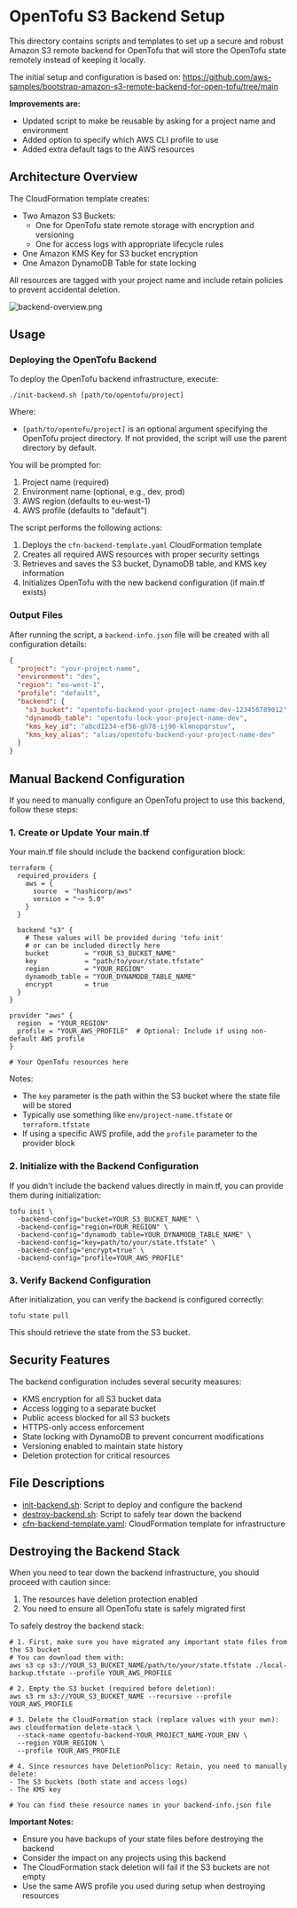 # OpenTofu S3 Backend Setup

This directory contains scripts and templates to set up a secure and robust Amazon S3 remote backend for OpenTofu that will store the OpenTofu state remotely instead of keeping it locally.

The initial setup and configuration is based on: https://github.com/aws-samples/bootstrap-amazon-s3-remote-backend-for-open-tofu/tree/main

**Improvements are:**
* Updated script to make be reusable by asking for a project name and environment
* Added option to specify which AWS CLI profile to use
* Added extra default tags to the AWS resources

## Architecture Overview

The CloudFormation template creates:

* Two Amazon S3 Buckets: 
    * One for OpenTofu state remote storage with encryption and versioning
    * One for access logs with appropriate lifecycle rules
* One Amazon KMS Key for S3 bucket encryption
* One Amazon DynamoDB Table for state locking

All resources are tagged with your project name and include retain policies to prevent accidental deletion.

![backend-overview.png](backend-overview.png)

## Usage

### Deploying the OpenTofu Backend

To deploy the OpenTofu backend infrastructure, execute:

```shell
./init-backend.sh [path/to/opentofu/project]
```

Where:
- `[path/to/opentofu/project]` is an optional argument specifying the OpenTofu project directory. If not provided, the script will use the parent directory by default.

You will be prompted for:
1. Project name (required)
2. Environment name (optional, e.g., dev, prod)
3. AWS region (defaults to eu-west-1)
4. AWS profile (defaults to "default")

The script performs the following actions:

1. Deploys the `cfn-backend-template.yaml` CloudFormation template
2. Creates all required AWS resources with proper security settings
3. Retrieves and saves the S3 bucket, DynamoDB table, and KMS key information
4. Initializes OpenTofu with the new backend configuration (if main.tf exists)

### Output Files

After running the script, a `backend-info.json` file will be created with all configuration details:

```json
{
  "project": "your-project-name",
  "environment": "dev",
  "region": "eu-west-1",
  "profile": "default",
  "backend": {
    "s3_bucket": "opentofu-backend-your-project-name-dev-123456789012",
    "dynamodb_table": "opentofu-lock-your-project-name-dev",
    "kms_key_id": "abcd1234-ef56-gh78-ij90-klmnopqrstuv",
    "kms_key_alias": "alias/opentofu-backend-your-project-name-dev"
  }
}
```

## Manual Backend Configuration

If you need to manually configure an OpenTofu project to use this backend, follow these steps:

### 1. Create or Update Your main.tf

Your main.tf file should include the backend configuration block:

```hcl
terraform {
  required_providers {
    aws = {
      source  = "hashicorp/aws"
      version = "~> 5.0"
    }
  }
  
  backend "s3" {
    # These values will be provided during 'tofu init'
    # or can be included directly here
    bucket         = "YOUR_S3_BUCKET_NAME"
    key            = "path/to/your/state.tfstate"
    region         = "YOUR_REGION"
    dynamodb_table = "YOUR_DYNAMODB_TABLE_NAME"
    encrypt        = true
  }
}

provider "aws" {
  region  = "YOUR_REGION"
  profile = "YOUR_AWS_PROFILE"  # Optional: Include if using non-default AWS profile
}

# Your OpenTofu resources here
```

Notes:
- The `key` parameter is the path within the S3 bucket where the state file will be stored
- Typically use something like `env/project-name.tfstate` or `terraform.tfstate`
- If using a specific AWS profile, add the `profile` parameter to the provider block

### 2. Initialize with the Backend Configuration

If you didn't include the backend values directly in main.tf, you can provide them during initialization:

```shell
tofu init \
  -backend-config="bucket=YOUR_S3_BUCKET_NAME" \
  -backend-config="region=YOUR_REGION" \
  -backend-config="dynamodb_table=YOUR_DYNAMODB_TABLE_NAME" \
  -backend-config="key=path/to/your/state.tfstate" \
  -backend-config="encrypt=true" \
  -backend-config="profile=YOUR_AWS_PROFILE"
```

### 3. Verify Backend Configuration

After initialization, you can verify the backend is configured correctly:

```shell
tofu state pull
```

This should retrieve the state from the S3 bucket.

## Security Features

The backend configuration includes several security measures:

- KMS encryption for all S3 bucket data
- Access logging to a separate bucket
- Public access blocked for all S3 buckets
- HTTPS-only access enforcement
- State locking with DynamoDB to prevent concurrent modifications
- Versioning enabled to maintain state history
- Deletion protection for critical resources

## File Descriptions

* [init-backend.sh](init-backend.sh): Script to deploy and configure the backend
* [destroy-backend.sh](destroy-backend.sh): Script to safely tear down the backend
* [cfn-backend-template.yaml](cfn-backend-template.yaml): CloudFormation template for infrastructure

## Destroying the Backend Stack

When you need to tear down the backend infrastructure, you should proceed with caution since:
1. The resources have deletion protection enabled
2. You need to ensure all OpenTofu state is safely migrated first

To safely destroy the backend stack:

```shell
# 1. First, make sure you have migrated any important state files from the S3 bucket
# You can download them with:
aws s3 cp s3://YOUR_S3_BUCKET_NAME/path/to/your/state.tfstate ./local-backup.tfstate --profile YOUR_AWS_PROFILE

# 2. Empty the S3 bucket (required before deletion):
aws s3 rm s3://YOUR_S3_BUCKET_NAME --recursive --profile YOUR_AWS_PROFILE

# 3. Delete the CloudFormation stack (replace values with your own):
aws cloudformation delete-stack \
  --stack-name opentofu-backend-YOUR_PROJECT_NAME-YOUR_ENV \
  --region YOUR_REGION \
  --profile YOUR_AWS_PROFILE

# 4. Since resources have DeletionPolicy: Retain, you need to manually delete:
- The S3 buckets (both state and access logs)
- The KMS key

# You can find these resource names in your backend-info.json file
```

**Important Notes:**
- Ensure you have backups of your state files before destroying the backend
- Consider the impact on any projects using this backend
- The CloudFormation stack deletion will fail if the S3 buckets are not empty
- Use the same AWS profile you used during setup when destroying resources
